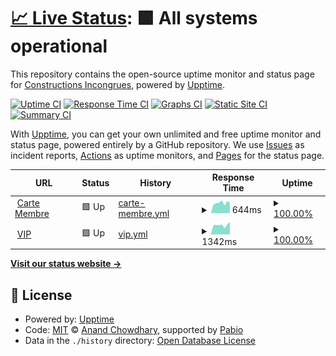 # [📈 Live Status](https://status.jeancloude.club): <!--live status--> **🟩 All systems operational**

This repository contains the open-source uptime monitor and status page for [Constructions Incongrues](https://constructions-incongrues.net), powered by [Upptime](https://github.com/upptime/upptime).

[![Uptime CI](https://github.com/constructions-incongrues/status-jeancloude/workflows/Uptime%20CI/badge.svg)](https://github.com/constructions-incongrues/status-jeancloude/actions?query=workflow%3A%22Uptime+CI%22)
[![Response Time CI](https://github.com/constructions-incongrues/status-jeancloude/workflows/Response%20Time%20CI/badge.svg)](https://github.com/constructions-incongrues/status-jeancloude/actions?query=workflow%3A%22Response+Time+CI%22)
[![Graphs CI](https://github.com/constructions-incongrues/status-jeancloude/workflows/Graphs%20CI/badge.svg)](https://github.com/constructions-incongrues/status-jeancloude/actions?query=workflow%3A%22Graphs+CI%22)
[![Static Site CI](https://github.com/constructions-incongrues/status-jeancloude/workflows/Static%20Site%20CI/badge.svg)](https://github.com/constructions-incongrues/status-jeancloude/actions?query=workflow%3A%22Static+Site+CI%22)
[![Summary CI](https://github.com/constructions-incongrues/status-jeancloude/workflows/Summary%20CI/badge.svg)](https://github.com/constructions-incongrues/status-jeancloude/actions?query=workflow%3A%22Summary+CI%22)

With [Upptime](https://upptime.js.org), you can get your own unlimited and free uptime monitor and status page, powered entirely by a GitHub repository. We use [Issues](https://github.com/constructions-incongrues/status-jeancloude/issues) as incident reports, [Actions](https://github.com/constructions-incongrues/status-jeancloude/actions) as uptime monitors, and [Pages](https://status.jeancloude.club) for the status page.

<!--start: status pages-->
<!-- This summary is generated by Upptime (https://github.com/upptime/upptime) -->
<!-- Do not edit this manually, your changes will be overwritten -->
<!-- prettier-ignore -->
| URL | Status | History | Response Time | Uptime |
| --- | ------ | ------- | ------------- | ------ |
| <img alt="" src="https://icons.duckduckgo.com/ip3/cartemembre.jeancloude.club.ico" height="13"> [Carte Membre](https://cartemembre.jeancloude.club) | 🟩 Up | [carte-membre.yml](https://github.com/constructions-incongrues/status-jeancloude/commits/HEAD/history/carte-membre.yml) | <details><summary><img alt="Response time graph" src="./graphs/carte-membre/response-time-week.png" height="20"> 644ms</summary><br><a href="https://status.jeancloude.club/history/carte-membre"><img alt="Response time 607" src="https://img.shields.io/endpoint?url=https%3A%2F%2Fraw.githubusercontent.com%2Fconstructions-incongrues%2Fstatus-jeancloude%2FHEAD%2Fapi%2Fcarte-membre%2Fresponse-time.json"></a><br><a href="https://status.jeancloude.club/history/carte-membre"><img alt="24-hour response time 651" src="https://img.shields.io/endpoint?url=https%3A%2F%2Fraw.githubusercontent.com%2Fconstructions-incongrues%2Fstatus-jeancloude%2FHEAD%2Fapi%2Fcarte-membre%2Fresponse-time-day.json"></a><br><a href="https://status.jeancloude.club/history/carte-membre"><img alt="7-day response time 644" src="https://img.shields.io/endpoint?url=https%3A%2F%2Fraw.githubusercontent.com%2Fconstructions-incongrues%2Fstatus-jeancloude%2FHEAD%2Fapi%2Fcarte-membre%2Fresponse-time-week.json"></a><br><a href="https://status.jeancloude.club/history/carte-membre"><img alt="30-day response time 579" src="https://img.shields.io/endpoint?url=https%3A%2F%2Fraw.githubusercontent.com%2Fconstructions-incongrues%2Fstatus-jeancloude%2FHEAD%2Fapi%2Fcarte-membre%2Fresponse-time-month.json"></a><br><a href="https://status.jeancloude.club/history/carte-membre"><img alt="1-year response time 607" src="https://img.shields.io/endpoint?url=https%3A%2F%2Fraw.githubusercontent.com%2Fconstructions-incongrues%2Fstatus-jeancloude%2FHEAD%2Fapi%2Fcarte-membre%2Fresponse-time-year.json"></a></details> | <details><summary><a href="https://status.jeancloude.club/history/carte-membre">100.00%</a></summary><a href="https://status.jeancloude.club/history/carte-membre"><img alt="All-time uptime 100.00%" src="https://img.shields.io/endpoint?url=https%3A%2F%2Fraw.githubusercontent.com%2Fconstructions-incongrues%2Fstatus-jeancloude%2FHEAD%2Fapi%2Fcarte-membre%2Fuptime.json"></a><br><a href="https://status.jeancloude.club/history/carte-membre"><img alt="24-hour uptime 100.00%" src="https://img.shields.io/endpoint?url=https%3A%2F%2Fraw.githubusercontent.com%2Fconstructions-incongrues%2Fstatus-jeancloude%2FHEAD%2Fapi%2Fcarte-membre%2Fuptime-day.json"></a><br><a href="https://status.jeancloude.club/history/carte-membre"><img alt="7-day uptime 100.00%" src="https://img.shields.io/endpoint?url=https%3A%2F%2Fraw.githubusercontent.com%2Fconstructions-incongrues%2Fstatus-jeancloude%2FHEAD%2Fapi%2Fcarte-membre%2Fuptime-week.json"></a><br><a href="https://status.jeancloude.club/history/carte-membre"><img alt="30-day uptime 100.00%" src="https://img.shields.io/endpoint?url=https%3A%2F%2Fraw.githubusercontent.com%2Fconstructions-incongrues%2Fstatus-jeancloude%2FHEAD%2Fapi%2Fcarte-membre%2Fuptime-month.json"></a><br><a href="https://status.jeancloude.club/history/carte-membre"><img alt="1-year uptime 100.00%" src="https://img.shields.io/endpoint?url=https%3A%2F%2Fraw.githubusercontent.com%2Fconstructions-incongrues%2Fstatus-jeancloude%2FHEAD%2Fapi%2Fcarte-membre%2Fuptime-year.json"></a></details>
| <img alt="" src="https://icons.duckduckgo.com/ip3/vip.jeancloude.club.ico" height="13"> [VIP](https://vip.jeancloude.club) | 🟩 Up | [vip.yml](https://github.com/constructions-incongrues/status-jeancloude/commits/HEAD/history/vip.yml) | <details><summary><img alt="Response time graph" src="./graphs/vip/response-time-week.png" height="20"> 1342ms</summary><br><a href="https://status.jeancloude.club/history/vip"><img alt="Response time 1299" src="https://img.shields.io/endpoint?url=https%3A%2F%2Fraw.githubusercontent.com%2Fconstructions-incongrues%2Fstatus-jeancloude%2FHEAD%2Fapi%2Fvip%2Fresponse-time.json"></a><br><a href="https://status.jeancloude.club/history/vip"><img alt="24-hour response time 1770" src="https://img.shields.io/endpoint?url=https%3A%2F%2Fraw.githubusercontent.com%2Fconstructions-incongrues%2Fstatus-jeancloude%2FHEAD%2Fapi%2Fvip%2Fresponse-time-day.json"></a><br><a href="https://status.jeancloude.club/history/vip"><img alt="7-day response time 1342" src="https://img.shields.io/endpoint?url=https%3A%2F%2Fraw.githubusercontent.com%2Fconstructions-incongrues%2Fstatus-jeancloude%2FHEAD%2Fapi%2Fvip%2Fresponse-time-week.json"></a><br><a href="https://status.jeancloude.club/history/vip"><img alt="30-day response time 1460" src="https://img.shields.io/endpoint?url=https%3A%2F%2Fraw.githubusercontent.com%2Fconstructions-incongrues%2Fstatus-jeancloude%2FHEAD%2Fapi%2Fvip%2Fresponse-time-month.json"></a><br><a href="https://status.jeancloude.club/history/vip"><img alt="1-year response time 1299" src="https://img.shields.io/endpoint?url=https%3A%2F%2Fraw.githubusercontent.com%2Fconstructions-incongrues%2Fstatus-jeancloude%2FHEAD%2Fapi%2Fvip%2Fresponse-time-year.json"></a></details> | <details><summary><a href="https://status.jeancloude.club/history/vip">100.00%</a></summary><a href="https://status.jeancloude.club/history/vip"><img alt="All-time uptime 100.00%" src="https://img.shields.io/endpoint?url=https%3A%2F%2Fraw.githubusercontent.com%2Fconstructions-incongrues%2Fstatus-jeancloude%2FHEAD%2Fapi%2Fvip%2Fuptime.json"></a><br><a href="https://status.jeancloude.club/history/vip"><img alt="24-hour uptime 100.00%" src="https://img.shields.io/endpoint?url=https%3A%2F%2Fraw.githubusercontent.com%2Fconstructions-incongrues%2Fstatus-jeancloude%2FHEAD%2Fapi%2Fvip%2Fuptime-day.json"></a><br><a href="https://status.jeancloude.club/history/vip"><img alt="7-day uptime 100.00%" src="https://img.shields.io/endpoint?url=https%3A%2F%2Fraw.githubusercontent.com%2Fconstructions-incongrues%2Fstatus-jeancloude%2FHEAD%2Fapi%2Fvip%2Fuptime-week.json"></a><br><a href="https://status.jeancloude.club/history/vip"><img alt="30-day uptime 100.00%" src="https://img.shields.io/endpoint?url=https%3A%2F%2Fraw.githubusercontent.com%2Fconstructions-incongrues%2Fstatus-jeancloude%2FHEAD%2Fapi%2Fvip%2Fuptime-month.json"></a><br><a href="https://status.jeancloude.club/history/vip"><img alt="1-year uptime 100.00%" src="https://img.shields.io/endpoint?url=https%3A%2F%2Fraw.githubusercontent.com%2Fconstructions-incongrues%2Fstatus-jeancloude%2FHEAD%2Fapi%2Fvip%2Fuptime-year.json"></a></details>

<!--end: status pages-->

[**Visit our status website →**](https://status.jeancloude.club)

## 📄 License

- Powered by: [Upptime](https://github.com/upptime/upptime)
- Code: [MIT](./LICENSE) © [Anand Chowdhary](https://anandchowdhary.com), supported by [Pabio](https://pabio.com)
- Data in the `./history` directory: [Open Database License](https://opendatacommons.org/licenses/odbl/1-0/)
